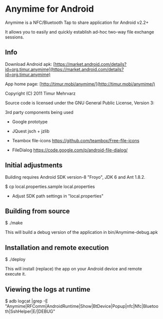 Anymime for Android
===================

Anymime is a NFC/Bluetooth Tap to share application for Android v2.2+

It allows you to easily and quickly establish ad-hoc two-way file exchange sessions.


Info
----

Download Android apk: [https://market.android.com/details?id=org.timur.anymime](https://market.android.com/details?id=org.timur.anymime)

App home page: [http://timur.mobi/anymime/](http://timur.mobi/anymime/)

Copyright (C) 2011 Timur Mehrvarz

Source code is licensed under the GNU General Public License, Version 3:

3rd party components being used

- Google prototype

- JQuest jsch + jzlib

- Teambox file-icons
  https://github.com/teambox/Free-file-icons

- FileDialog
  https://code.google.com/p/android-file-dialog/

Initial adjustments
-------------------

Building requires Android SDK version-8 "Froyo", JDK 6 and Ant 1.8.2.

$ cp local.properties.sample local.properties

- Adjust SDK path settings in "local.properties"

Building from source
--------------------

$ ./make

This will build a debug version of the application in bin/Anymime-debug.apk

Installation and remote execution
---------------------------------

$ ./deploy

This will install (replace) the app on your Android device and remote execute it.

Viewing the logs at runtime
---------------------------

$ adb logcat |grep -E "Anymime|RFComm|AndroidRuntime|Show|BtDevice|Popup|nfc|Nfc|Bluetooth|SshHelper|E/|DEBUG"


